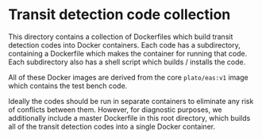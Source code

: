 # Transit detection code collection

This directory contains a collection of Dockerfiles which build transit
detection codes into Docker containers. Each code has a subdirectory,
containing a Dockerfile which makes the container for running that code. Each
subdirectory also has a shell script which builds / installs the code.

All of these Docker images are derived from the core `plato/eas:v1` image which
contains the test bench code.

Ideally the codes should be run in separate containers to eliminate any risk of
conflicts between them.  However, for diagnostic purposes, we additionally
include a master Dockerfile in this root directory, which builds all of the
transit detection codes into a single Docker container.

